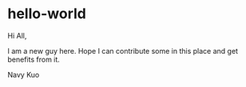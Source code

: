 # hello-world

Hi All,

I am a new guy here.
Hope I can contribute some in this place and get benefits from it.

Navy Kuo
